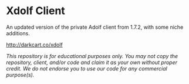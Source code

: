 # Xdolf Client

An updated version of the private Adolf client from 1.7.2, with some niche additions.

http://darkcart.co/xdolf

*This repository is for educational purposes only. You may not copy the repository, client, and/or code and claim it as your own without proper credit. We do not endorse you to use our code for any commercial purpose(s).*
